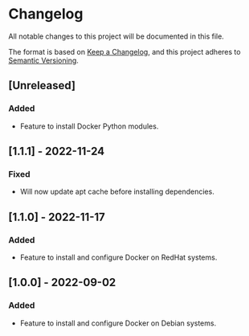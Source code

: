 # Changelog

All notable changes to this project will be documented in this file.

The format is based on [Keep a Changelog](https://keepachangelog.com/en/1.0.0/),
and this project adheres to [Semantic Versioning](https://semver.org/spec/v2.0.0.html).

## [Unreleased]

### Added

- Feature to install Docker Python modules.

## [1.1.1] - 2022-11-24

### Fixed

- Will now update apt cache before installing dependencies.

## [1.1.0] - 2022-11-17

### Added

- Feature to install and configure Docker on RedHat systems.

## [1.0.0] - 2022-09-02

### Added

- Feature to install and configure Docker on Debian systems.
